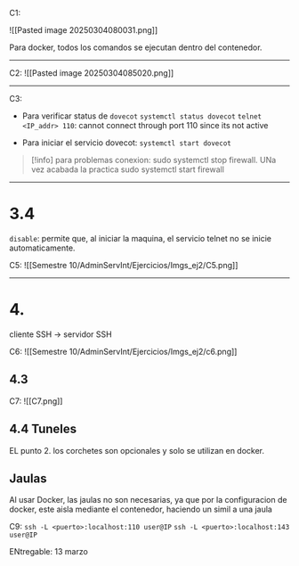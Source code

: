 
C1:

![[Pasted image 20250304080031.png]]


Para docker, todos los comandos se ejecutan dentro del contenedor.

___
C2:
![[Pasted image 20250304085020.png]]

___
C3:
- Para verificar status de `dovecot`
`systemctl status dovecot`
`telnet <IP_addr> 110`: cannot connect through port 110 since its not active

- Para iniciar el servicio dovecot:
`systemctl start dovecot`

>[!info] para problemas conexion: sudo systemctl stop firewall. UNa vez acabada la practica sudo systemctl start firewall 

___
# 3.4

`disable`: permite que, al iniciar la maquina, el servicio telnet no se inicie automaticamente. 

C5:
![[Semestre 10/AdminServInt/Ejercicios/Imgs_ej2/C5.png]]

___
# 4.
cliente SSH -> servidor SSH

C6:
![[Semestre 10/AdminServInt/Ejercicios/Imgs_ej2/c6.png]]

## 4.3

C7:
![[C7.png]]


## 4.4 Tuneles

EL punto 2. los corchetes son opcionales y solo se utilizan en docker.




## Jaulas

Al usar Docker, las jaulas no son necesarias, ya que por la configuracion de docker, este aisla mediante el contenedor, haciendo un simil a una jaula



C9:
`ssh -L <puerto>:localhost:110 user@IP`
`ssh -L <puerto>:localhost:143 user@IP`

ENtregable: 13 marzo